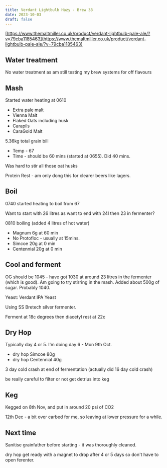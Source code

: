 ```yaml
---
title: Verdant Lightbulb Hazy - Brew 38 
date: 2023-10-03
draft: false 
---
```

<!-- [![pot](/images/2023-06-06/3.jpg "treatment")](/images/2023-06-06/3.jpg) -->

<!-- [https://share.brewfather.app/36b9wFHyxgBxgw](https://share.brewfather.app/36b9wFHyxgBxgw) similar recipe that I am making. I'm going for 3.8% as it is hot weather and the beer is for a party. -->

<!-- [![pot](/images/2023-06-06/3.jpg "treatment")](/images/2023-06-06/3.jpg) -->

[https://www.themaltmiller.co.uk/product/verdant-lightbulb-pale-ale/?v=79cba1185463](https://www.themaltmiller.co.uk/product/verdant-lightbulb-pale-ale/?v=79cba1185463)

## Water treatment

No water treatment as am still testing my brew systems for off flavours

## Mash

Started water heating at 0610

- Extra pale malt 
- Vienna Malt 
- Flaked Oats including husk
- Carapils
- CaraGold Malt 

5.36kg total grain bill

- Temp - 67
- Time - should be 60 mins (started at 0655). Did 40 mins.

Was hard to stir all those oat husks

Protein Rest - am only dong this for clearer beers like lagers.

## Boil

0740 started heating to boil from 67

Want to start with 26 litres as want to end with 24l then 23 in fermenter?

0810 boiling (added 4 litres of hot water)

- Magnum 6g at 60 min
- No Protofloc - usually at 15mins.
- Simcoe 20g at 0 min
- Centennial 20g at 0 min

## Cool and ferment

OG should be 1045 - have got 1030 at around 23 litres in the fermenter (which is good). Am going to try stirring in the mash. Added about 500g of sugar. Probably 1040.

Yeast: Verdant IPA Yeast

Using SS Bretech silver fermenter.

Ferment at 18c degrees
then diacetyl rest at 22c

## Dry Hop

Typically day 4 or 5. I'm doing day 6 - Mon 9th Oct.

- dry hop Simcoe 80g
- dry hop Centennial 40g

3 day cold crash at end of fermentation (actually did 16 day cold crash)

be really careful to filter or not get detrius into keg

## Keg

Kegged on 8th Nov, and put in around 20 psi of CO2

12th Dec - a bit over carbed for me, so leaving at lower pressure for a while.


## Next time

Sanitise grainfather before starting - it was thoroughly cleaned.

dry hop get ready with a magnet to drop after 4 or 5 days so don't have to open ferenter.



